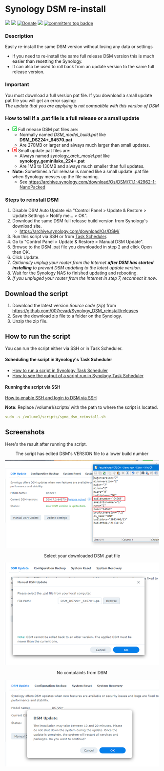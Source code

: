 # Synology DSM re-install

<a href="https://github.com/007revad/Synology_DSM_reinstall/releases"><img src="https://img.shields.io/github/release/007revad/Synology_DSM_reinstall.svg"></a>
<a href="https://hits.seeyoufarm.com"><img src="https://hits.seeyoufarm.com/api/count/incr/badge.svg?url=https%3A%2F%2Fgithub.com%2F007revad%2FDSM_reinstallh&count_bg=%2379C83D&title_bg=%23555555&icon=&icon_color=%23E7E7E7&title=views&edge_flat=false"/></a>
[![Donate](https://img.shields.io/badge/Donate-PayPal-green.svg)](https://www.paypal.com/paypalme/007revad)
[![](https://img.shields.io/static/v1?label=Sponsor&message=%E2%9D%A4&logo=GitHub&color=%23fe8e86)](https://github.com/sponsors/007revad)
[![committers.top badge](https://user-badge.committers.top/australia/007revad.svg)](https://user-badge.committers.top/australia/007revad)

### Description

Easily re-install the same DSM version without losing any data or settings

  - If you need to re-install the same full release DSM version this is much easier than resetting the Synology.
  - It can also be used to roll back from an update version to the same full release version.

### Important

You must download a full version pat file. If you download a small update pat file you will get an error saying: <br> *The update that you are applying is not compatible with this version of DSM*

### How to tell if a .pat file is a full release or a small update

  - <img src="images/tick.svg" width="15" height="15"> Full release DSM pat files are:
    - Normally named *DSM_model_build.pat* like **DSM_DS224+_64570.pat**
    - Are 270MB or larger and always much larger than small updates.
  - <img src="images/cross.svg" width="15" height="15"> Small update pat files are:
    - Always named *synology_arch_model.pat* like **synology_geminilake_224+.pat**
    - Are 1MB to 130MB and always much smaller than full updates.
  - **Note:** Sometimes a full release is named like a small update .pat file when Synology messes up the file naming.
    - See https://archive.synology.com/download/Os/DSM/7.1.1-42962-1-NanoPacked

### Steps to reinstall DSM

1. Disable DSM Auto Update via "Control Panel > Update & Restore > Update Settings > Notify me... > OK".
2. Download the same DSM full release build version from Synology's download site.
    - https://archive.synology.com/download/Os/DSM/ 
4. Run this script via SSH or from <a href=how_to_run_from_scheduler.md/>Task Scheduler</a>.
5. Go to "Control Panel > Update & Restore > Manual DSM Update".
6. Browse to the DSM .pat file you downloaded in step 2 and click Open then OK.
7. Click Update.
8. *Optionally unplug your router from the Internet **after DSM has started installing** to prevent DSM updating to the latest update version.*
9. Wait for the Synology NAS to finished updating and rebooting.
10. *If you unpluged your router from the Internet in step 7, reconnect it now.*

## Download the script

1. Download the latest version _Source code (zip)_ from https://github.com/007revad/Synology_DSM_reinstall/releases
2. Save the download zip file to a folder on the Synology.
3. Unzip the zip file.

## How to run the script

You can run the script either via SSH or in Task Scheduler.

#### Scheduling the script in Synology's Task Scheduler

- <a href=how_to_run_from_scheduler.md/>How to run a script in Synology Task Scheduler</a> 
- <a href=how_to_see_output_in_scheduler.md>How to see the output of a script run in Synology Task Scheduler</a>

#### Running the script via SSH

[How to enable SSH and login to DSM via SSH](https://kb.synology.com/en-global/DSM/tutorial/How_to_login_to_DSM_with_root_permission_via_SSH_Telnet)

**Note:** Replace /volume1/scripts/ with the path to where the script is located.
```YAML
sudo -s /volume1/scripts/syno_dsm_reinstall.sh
```

## Screenshots

Here's the result after running the script.

<p align="center">The script has edited DSM's VERSION file to a lower build number</p>
<p align="center"><img src="/images/reinstall_dsm_step-1.png"></p>

<p align="center">Select your downloaded DSM .pat file</p>
<p align="center"><img src="/images/reinstall_dsm_step-2.png"></p>

<p align="center">No complaints from DSM</p>
<p align="center"><img src="/images/reinstall_dsm_step-3.png"></p>
